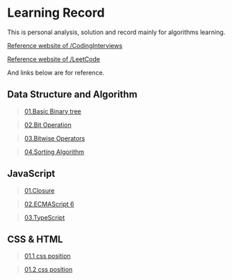 # Learning Record
This is personal analysis, solution and record mainly for algorithms learning.

[Reference website of /CodingInterviews](https://www.nowcoder.com/ta/coding-interviews)

[Reference website of /LeetCode](https://leetcode.com/problemset/all/)

And links below are for reference.

## Data Structure and Algorithm
>[01.Basic Binary tree](https://www.jianshu.com/p/bf73c8d50dc2)

>[02.Bit Operation](https://www.jianshu.com/p/36ba5d65804f)

>[03.Bitwise Operators](https://developer.mozilla.org/zh-CN/docs/Web/JavaScript/Reference/Operators/Bitwise_Operators)

>[04.Sorting Algorithm](https://www.cnblogs.com/AlbertP/p/10847627.html)

## JavaScript
>[01.Closure](http://www.ruanyifeng.com/blog/2009/08/learning_javascript_closures.html)

>[02.ECMAScript 6](https://es6.ruanyifeng.com/)

>[03.TypeScript](https://github.com/Chihihill/typescript-tutorial/blob/master/README.md)


## CSS & HTML
>[01.1 css position](http://zh.learnlayout.com/position.html)

>[01.2 css position](https://developer.mozilla.org/zh-CN/docs/Web/CSS/position)
